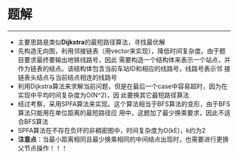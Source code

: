 # 题解
----

* 主要思路是类似**Dijkstra**的最短路径算法，寻找最优解
* 先构造无向图，利用邻接链表（用vector来实现），降低时间复杂度。由于题目要求最终要输出地铁线路号，因此
需要构造一个结构体来表示一个站点，并作为链表的结点。该结构体包含当前车站ID和相应的线路号，线路号表示邻
接链表头结点与当前结点相连的线路号
* 利用Dijkstra算法来求解当前问题，但是在最后一个case中容易超时，因为在实现中平均时间复杂度为O(N^2)，因
此要换其它最短路径算法
* 经过考察，采用SPFA算法来实现。这个算法相当于BFS算法的变形，由于BFS算法只能用在单位距离的最短路径应
用中，这题加了最少换乘要求，因此不适合BFS算法
* SPFA算法在不存在负环的非稠密图中，时间复杂度为O(kE)，k约为2
* **注意点**：当最小距离相同且最少换乘相同的中间结点出现时，也需要进行更换父节点操作！！！
